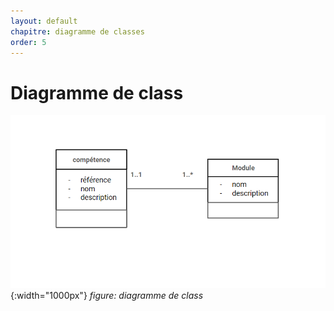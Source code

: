 ```yaml
---
layout: default
chapitre: diagramme de classes
order: 5
---
```



# Diagramme de class

![diagramme-classes](./images/diagramme-classes.png){:width="1000px"}
_figure: diagramme de class_

<!-- new slide -->